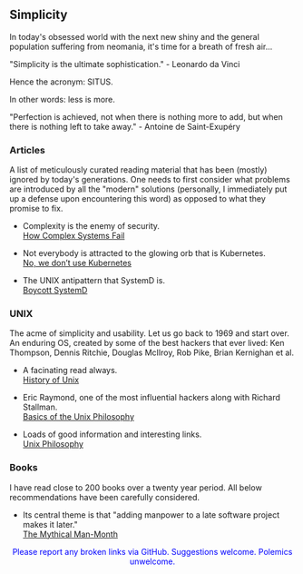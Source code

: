 ## Simplicity

In today's obsessed world with the next new shiny and the general population suffering from neomania, it's time for a breath of fresh air...

"Simplicity is the ultimate sophistication." - Leonardo da Vinci

Hence the acronym: SITUS.

In other words: less is more.

"Perfection is achieved, not when there is nothing more to add, but when there is nothing left to take away." - Antoine de Saint-Exupéry

### Articles

A list of meticulously curated reading material that has been (mostly) ignored by today's generations. One needs to first consider what problems are introduced by all the "modern" solutions (personally, I immediately put up a defense upon encountering this word) as opposed to what they promise to fix.

* Complexity is the enemy of security.  
[How Complex Systems Fail](https://how.complexsystems.fail)

* Not everybody is attracted to the glowing orb that is Kubernetes.  
[No, we don’t use Kubernetes](https://ably.com/blog/no-we-dont-use-kubernetes)

* The UNIX antipattern that SystemD is.  
[Boycott SystemD](https://web.archive.org/web/20140909093139/http://boycottsystemd.org/)

### UNIX

The acme of simplicity and usability. Let us go back to 1969 and start over. An enduring OS, created by some of the best hackers that ever lived: Ken Thompson, Dennis Ritchie, Douglas McIlroy, Rob Pike, Brian Kernighan et al.

* A facinating read always.  
[History of Unix](https://en.wikipedia.org/wiki/History_of_Unix)

* Eric Raymond, one of the most influential hackers along with Richard Stallman.  
[Basics of the Unix Philosophy](http://www.catb.org/~esr/writings/taoup/html/ch01s06.html)

* Loads of good information and interesting links.  
[Unix Philosophy](https://en.wikipedia.org/wiki/Unix_philosophy)

### Books

I have read close to 200 books over a twenty year period. All below recommendations have been carefully considered.

* Its central theme is that "adding manpower to a late software project makes it later."  
[The Mythical Man-Month](https://en.wikipedia.org/wiki/The_Mythical_Man-Month)

<div style="text-align:center; color:blue">Please report any broken links via GitHub. Suggestions welcome. Polemics unwelcome.</div>
